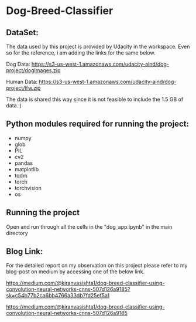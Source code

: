 # Dog-Breed-Classifier

## DataSet:
The data used by this project is provided by Udacity in the workspace. Even so for the reference, i am adding the links for the same below.


Dog Data:
https://s3-us-west-1.amazonaws.com/udacity-aind/dog-project/dogImages.zip

Human Data:
https://s3-us-west-1.amazonaws.com/udacity-aind/dog-project/lfw.zip

The data is shared this way since it is not feasible to include the 1.5 GB of data.:)

## Python modules required for running the project:

* numpy
* glob
* PIL
* cv2
* pandas
* matplotlib
* tqdm
* torch
* torchvision
* os

## Running the project

Open and run through all the cells in the "dog_app.ipynb" in the main directory

## Blog Link:
For the detailed report on my observation on this project please refer to my blog-post on medium by accessing one of the below link.

https://medium.com/@kiranvasishta1/dog-breed-classifier-using-convolution-neural-networks-cnns-507d126a9185?sk=c54b77b2ca6bb4766a33db7fd25ef5a1

https://medium.com/@kiranvasishta1/dog-breed-classifier-using-convolution-neural-networks-cnns-507d126a9185
